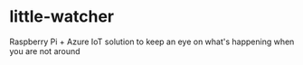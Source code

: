 # little-watcher
Raspberry Pi + Azure IoT solution to keep an eye on what's happening when you are not around
